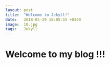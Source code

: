 ```yaml
---
layout: post
title:  "Welcome to Jekyll!"
date:   2018-05-29 18:05:55 +0300
image:  10.jpg
tags:   Jekyll
---
```


# Welcome to my blog !!!
